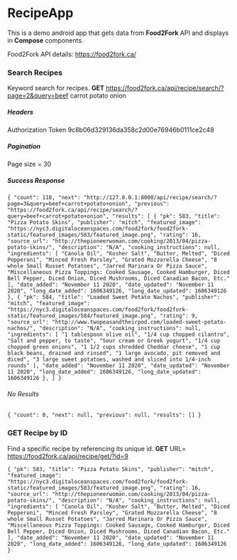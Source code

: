 # RecipeApp

This is a demo android app that gets data from **Food2Fork** API and displays in **Compose** components.

Food2Fork API details: https://food2fork.ca/

### Search Recipes

Keyword search for recipes.
**GET**
https://food2fork.ca/api/recipe/search/?page=2&query=beef carrot potato onion

##### Headers

Authorization Token 9c8b06d329136da358c2d00e76946b0111ce2c48

##### Pagination

Page size = 30
##### Success Response
`{
"count": 118,
"next": "http://127.0.0.1:8000/api/recipe/search/?page=3&query=beef+carrot+potato+onion",
"previous": "https://food2fork.ca/api/recipe/search/?query=beef+carrot+potato+onion",
"results": [
{
"pk": 583,
"title": "Pizza Potato Skins",
"publisher": "mitch",
"featured_image": "https://nyc3.digitaloceanspaces.com/food2fork/food2fork-static/featured_images/583/featured_image.png",
"rating": 16,
"source_url": "http://thepioneerwoman.com/cooking/2013/04/pizza-potato-skins/",
"description": "N/A",
"cooking_instructions": null,
"ingredients": [
"Canola Oil",
"Kosher Salt",
"Butter, Melted",
"Diced Pepperoni",
"Minced Fresh Parsley",
"Grated Mozzarella Cheese",
"8 whole Small Russet Potatoes",
"Jarred Marinara Or Pizza Sauce",
"Miscellaneous Pizza Toppings: Cooked Sausage, Cooked Hamburger, Diced Bell Pepper, Diced Onion, Diced Mushrooms, Diced Canadian Bacon, Etc."
],
"date_added": "November 11 2020",
"date_updated": "November 11 2020",
"long_date_added": 1606349126,
"long_date_updated": 1606349126
},
{
"pk": 584,
"title": "Loaded Sweet Potato Nachos",
"publisher": "mitch",
"featured_image": "https://nyc3.digitaloceanspaces.com/food2fork/food2fork-static/featured_images/584/featured_image.png",
"rating": 9,
"source_url": "http://www.twopeasandtheirpod.com/loaded-sweet-potato-nachos/",
"description": "N/A",
"cooking_instructions": null,
"ingredients": [
"1 tablespoon olive oil",
"1/4 cup chopped cilantro",
"Salt and pepper, to taste",
"Sour cream or Greek yogurt",
"1/4 cup chopped green onions",
"1 1/2 cups shredded Cheddar cheese",
"1 cup black beans, drained and rinsed",
"1 large avocado, pit removed and diced",
"3 large sweet potatoes, washed and sliced into 1/4-inch rounds"
],
"date_added": "November 11 2020",
"date_updated": "November 11 2020",
"long_date_added": 1606349126,
"long_date_updated": 1606349126
},
]
}`

###### No Results
`{
"count": 0,
"next": null,
"previous": null,
"results": []
}`

### GET Recipe by ID
Find a specific recipe by referencing its unique id.
**GET**
URL= https://food2fork.ca/api/recipe/get/?id=9

`{
"pk": 583,
"title": "Pizza Potato Skins",
"publisher": "mitch",
"featured_image": "https://nyc3.digitaloceanspaces.com/food2fork/food2fork-static/featured_images/583/featured_image.png",
"rating": 16,
"source_url": "http://thepioneerwoman.com/cooking/2013/04/pizza-potato-skins/",
"description": "N/A",
"cooking_instructions": null,
"ingredients": [
"Canola Oil",
"Kosher Salt",
"Butter, Melted",
"Diced Pepperoni",
"Minced Fresh Parsley",
"Grated Mozzarella Cheese",
"8 whole Small Russet Potatoes",
"Jarred Marinara Or Pizza Sauce",
"Miscellaneous Pizza Toppings: Cooked Sausage, Cooked Hamburger, Diced Bell Pepper, Diced Onion, Diced Mushrooms, Diced Canadian Bacon, Etc."
],
"date_added": "November 11 2020",
"date_updated": "November 11 2020",
"long_date_added": 1606349126,
"long_date_updated": 1606349126
}`